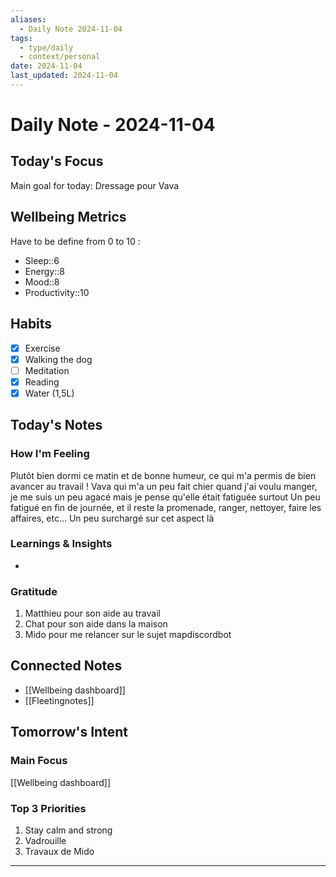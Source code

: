 ```yaml
---
aliases: 
  - Daily Note 2024-11-04
tags: 
  - type/daily
  - context/personal
date: 2024-11-04
last_updated: 2024-11-04
---
```

# Daily Note - 2024-11-04

## Today's Focus
Main goal for today: 
Dressage pour Vava

## Wellbeing Metrics
Have to be define from 0 to 10 :
- Sleep::6
- Energy::8
- Mood::8
- Productivity::10

## Habits
- [x] Exercise
- [x] Walking the dog
- [ ] Meditation
- [x] Reading
- [x] Water (1,5L)

## Today's Notes
### How I'm Feeling
Plutôt bien dormi ce matin et de bonne humeur, ce qui m'a permis de bien avancer au travail !
Vava qui m'a un peu fait chier quand j'ai voulu manger, je me suis un peu agacé mais je pense qu'elle était fatiguée surtout
Un peu fatigué en fin de journée, et il reste la promenade, ranger, nettoyer, faire les affaires, etc... Un peu surchargé sur cet aspect là

### Learnings & Insights
- 

### Gratitude
1. Matthieu pour son aide au travail
2. Chat pour son aide dans la maison
3. Mido pour me relancer sur le sujet mapdiscordbot

## Connected Notes
- [[Wellbeing dashboard]]
- [[Fleetingnotes]]


## Tomorrow's Intent
### Main Focus
[[Wellbeing dashboard]]

### Top 3 Priorities
1. Stay calm and strong
2. Vadrouille
3. Travaux de Mido
---